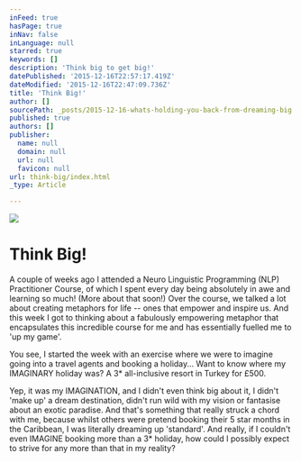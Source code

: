 ```yaml
---
inFeed: true
hasPage: true
inNav: false
inLanguage: null
starred: true
keywords: []
description: 'Think big to get big!'
datePublished: '2015-12-16T22:57:17.419Z'
dateModified: '2015-12-16T22:47:09.736Z'
title: 'Think Big!'
author: []
sourcePath: _posts/2015-12-16-whats-holding-you-back-from-dreaming-big.md
published: true
authors: []
publisher:
  name: null
  domain: null
  url: null
  favicon: null
url: think-big/index.html
_type: Article

---
```

![](https://the-grid-user-content.s3-us-west-2.amazonaws.com/9a023d53-4cb7-432c-8818-83eb06cff641.jpg)

# Think Big!

A couple of weeks ago I attended a Neuro Linguistic Programming (NLP) Practitioner Course, of which I spent every day being absolutely in awe and learning so much! (More about that soon!)
Over the course, we talked a lot about creating metaphors for life -- ones that empower and inspire us. And this week I got to thinking about a fabulously empowering metaphor that encapsulates this incredible course for me and has essentially fuelled me to 'up my game'. 

You see, I started the week with an exercise where we were to imagine going into a travel agents and booking a holiday...
Want to know where my IMAGINARY holiday was?
A 3\* all-inclusive resort in Turkey for £500\. 

Yep, it was my IMAGINATION, and I didn't even think big about it, I didn't 'make up' a dream destination, didn't run wild with my vision or fantasise about an exotic paradise. And that's something that really struck a chord with me, because whilst others were pretend booking their 5 star months in the Caribbean, I was literally dreaming up 'standard'.
And really, if I couldn't even IMAGINE booking more than a 3\* holiday, how could I possibly expect to strive for any more than that in my reality?